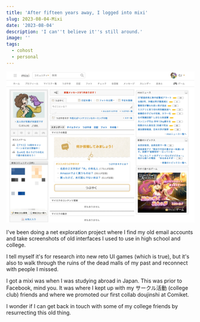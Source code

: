 ```yaml
---
title: 'After fifteen years away, I logged into mixi'
slug: 2023-08-04-Mixi
date: '2023-08-04'
description: 'I can''t believe it''s still around.'
image: ''
tags:
  - cohost
  - personal
---
```


![An old, three-column interface from the mid-2000's.](mixi.jpg)

I've been doing a net exploration project where I find my old email accounts and take screenshots of old interfaces I used to use in high school and college.

I tell myself it's for research into new reto UI games (which is true), but it's also to walk through the ruins of the dead malls of my past and reconnect with people I missed.

I got a mixi was when I was studying abroad in Japan. This was prior to Facebook, mind you. It was where I kept up with my サークル活動 (college club) friends and where we promoted our first collab doujinshi at Comiket.

I wonder if I can get back in touch with some of my college friends by resurrecting this old thing.
